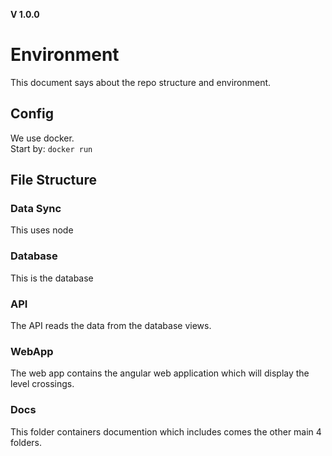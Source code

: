 **V 1.0.0**
# Environment
This document says about the repo structure and environment.

## Config
We use docker.  
Start by: `docker run`


## File Structure
### Data Sync
This uses node

### Database
This is the database

### API
The API reads the data from the database views.

### WebApp
The web app contains the angular web application which will display the level crossings.

### Docs
This folder containers documention which includes comes the other main 4 folders.